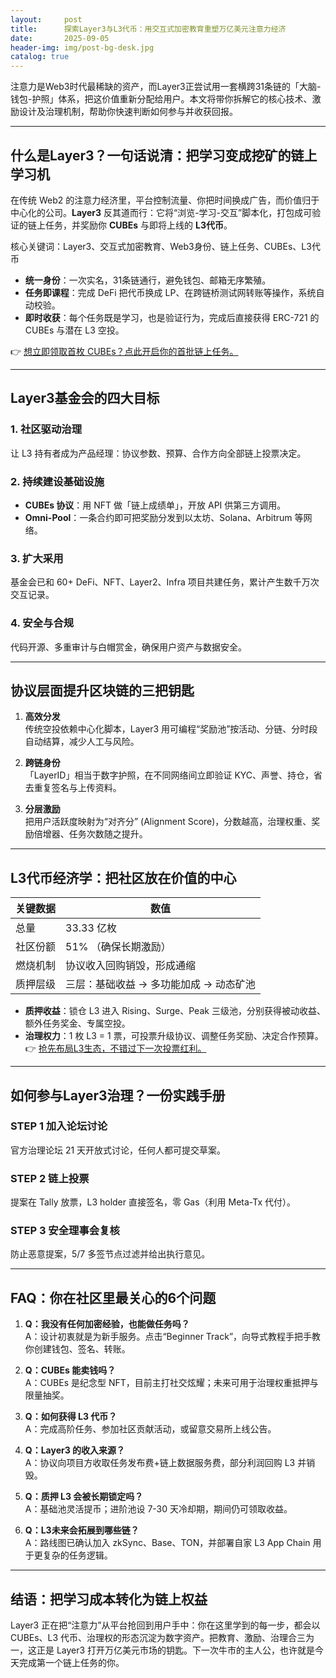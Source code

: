 ```yaml
---
layout:     post
title:      探索Layer3与L3代币：用交互式加密教育重塑万亿美元注意力经济
date:       2025-09-05
header-img: img/post-bg-desk.jpg
catalog: true
---
```


注意力是Web3时代最稀缺的资产，而Layer3正尝试用一套横跨31条链的「大脑-钱包-护照」体系，把这价值重新分配给用户。本文将带你拆解它的核心技术、激励设计及治理机制，帮助你快速判断如何参与并收获回报。

---

## 什么是Layer3？一句话说清：把学习变成挖矿的链上学习机

在传统 Web2 的注意力经济里，平台控制流量、你把时间换成广告，而价值归于中心化的公司。**Layer3** 反其道而行：它将“浏览-学习-交互”脚本化，打包成可验证的链上任务，并奖励你 **CUBEs** 与即将上线的 **L3代币**。

核心关键词：Layer3、交互式加密教育、Web3身份、链上任务、CUBEs、L3代币

- **统一身份**：一次实名，31条链通行，避免钱包、邮箱无序繁殖。  
- **任务即课程**：完成 DeFi 把代币换成 LP、在跨链桥测试网转账等操作，系统自动校验。  
- **即时收获**：每个任务既是学习，也是验证行为，完成后直接获得 ERC-721 的 CUBEs 与潜在 L3 空投。

👉 [想立即领取首枚 CUBEs？点此开启你的首批链上任务。](https://okxdog.com/)

---

## Layer3基金会的四大目标

### 1. 社区驱动治理  
让 L3 持有者成为产品经理：协议参数、预算、合作方向全部链上投票决定。

### 2. 持续建设基础设施  
- **CUBEs 协议**：用 NFT 做「链上成绩单」，开放 API 供第三方调用。  
- **Omni-Pool**：一条合约即可把奖励分发到以太坊、Solana、Arbitrum 等网络。

### 3. 扩大采用  
基金会已和 60+ DeFi、NFT、Layer2、Infra 项目共建任务，累计产生数千万次交互记录。  

### 4. 安全与合规  
代码开源、多重审计与白帽赏金，确保用户资产与数据安全。

---

## 协议层面提升区块链的三把钥匙

1. **高效分发**  
   传统空投依赖中心化脚本，Layer3 用可编程“奖励池”按活动、分链、分时段自动结算，减少人工与风险。

2. **跨链身份**  
   「LayerID」相当于数字护照，在不同网络间立即验证 KYC、声誉、持仓，省去重复签名与上传资料。

3. **分层激励**  
   把用户活跃度映射为“对齐分” (Alignment Score)，分数越高，治理权重、奖励倍增器、任务次数随之提升。

---

## L3代币经济学：把社区放在价值的中心

| 关键数据      | 数值                        |
|-------------|---------------------------|
| 总量         | 33.33 亿枚                 |
| 社区份额     | 51% （确保长期激励）        |
| 燃烧机制     | 协议收入回购销毁，形成通缩    |
| 质押层级     | 三层：基础收益 → 多功能加成 → 动态矿池 |

- **质押收益**：锁仓 L3 进入 Rising、Surge、Peak 三级池，分别获得被动收益、额外任务奖金、专属空投。  
- **治理权力**：1 枚 L3 = 1 票，可投票升级协议、调整任务奖励、决定合作预算。  
👉 [抢先布局L3生态，不错过下一次投票红利。](https://okxdog.com/)

---

## 如何参与Layer3治理？一份实践手册

### STEP 1 加入论坛讨论  
官方治理论坛 21 天开放式讨论，任何人都可提交草案。

### STEP 2 链上投票  
提案在 Tally 放票，L3 holder 直接签名，零 Gas（利用 Meta-Tx 代付）。

### STEP 3 安全理事会复核  
防止恶意提案，5/7 多签节点过滤并给出执行意见。

---

## FAQ：你在社区里最关心的6个问题

1. **Q：我没有任何加密经验，也能做任务吗？**  
   A：设计初衷就是为新手服务。点击“Beginner Track”，向导式教程手把手教你创建钱包、签名、转账。

2. **Q：CUBEs 能卖钱吗？**  
   A：CUBEs 是纪念型 NFT，目前主打社交炫耀；未来可用于治理权重抵押与限量抽奖。

3. **Q：如何获得 L3 代币？**  
   A：完成高阶任务、参加社区贡献活动，或留意交易所上线公告。

4. **Q：Layer3 的收入来源？**  
   A：协议向项目方收取任务发布费+链上数据服务费，部分利润回购 L3 并销毁。

5. **Q：质押 L3 会被长期锁定吗？**  
   A：基础池灵活提币；进阶池设 7-30 天冷却期，期间仍可领取收益。

6. **Q：L3未来会拓展到哪些链？**  
   A：路线图已确认加入 zkSync、Base、TON，并部署自家 L3 App Chain 用于更复杂的任务逻辑。

---

## 结语：把学习成本转化为链上权益

Layer3 正在把“注意力”从平台抢回到用户手中：你在这里学到的每一步，都会以 CUBEs、L3 代币、治理权的形态沉淀为数字资产。把教育、激励、治理合三为一，这正是 Layer3 打开万亿美元市场的钥匙。下一次牛市的主人公，也许就是今天完成第一个链上任务的你。